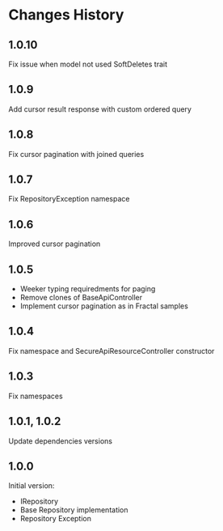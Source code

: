 # Changes History

1.0.10
-----
Fix issue when model not used SoftDeletes trait

1.0.9
-----
Add cursor result response with custom ordered query

1.0.8
-----
Fix cursor pagination with joined queries

1.0.7
-----
Fix RepositoryException namespace

1.0.6
-----
Improved cursor pagination

1.0.5
-----
- Weeker typing requiredments for paging
- Remove clones of BaseApiController
- Implement cursor pagination as in Fractal samples

1.0.4
-----
Fix namespace and SecureApiResourceController constructor

1.0.3
-----
Fix namespaces

1.0.1, 1.0.2
-----
Update dependencies versions

1.0.0
-----

Initial version:
* IRepository
* Base Repository implementation
* Repository Exception
